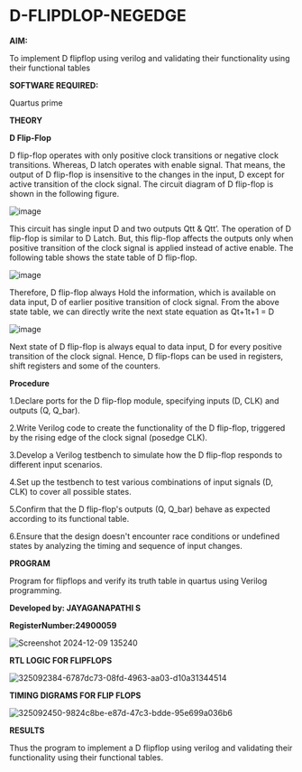 # D-FLIPDLOP-NEGEDGE

**AIM:**

To implement  D flipflop using verilog and validating their functionality using their functional tables

**SOFTWARE REQUIRED:**

Quartus prime

**THEORY**

**D Flip-Flop**

D flip-flop operates with only positive clock transitions or negative clock transitions. Whereas, D latch operates with enable signal. That means, the output of D flip-flop is insensitive to the changes in the input, D except for active transition of the clock signal. The circuit diagram of D flip-flop is shown in the following figure.

![image](https://github.com/naavaneetha/D-FLIPDLOP-NEGEDGE/assets/154305477/48c81fe8-bc3f-40e7-95e2-519fc155ad51)

This circuit has single input D and two outputs Qtt & Qtt’. The operation of D flip-flop is similar to D Latch. But, this flip-flop affects the outputs only when positive transition of the clock signal is applied instead of active enable. The following table shows the state table of D flip-flop.

![image](https://github.com/naavaneetha/D-FLIPDLOP-NEGEDGE/assets/154305477/e5f3fda7-68ec-4a3a-a0a4-cf6f9cc4ab55)

Therefore, D flip-flop always Hold the information, which is available on data input, D of earlier positive transition of clock signal. From the above state table, we can directly write the next state equation as Qt+1t+1 = D

![image](https://github.com/naavaneetha/D-FLIPDLOP-NEGEDGE/assets/154305477/8592c0d8-2917-4142-91b9-d6c30dd891d2)

Next state of D flip-flop is always equal to data input, D for every positive transition of the clock signal. Hence, D flip-flops can be used in registers, shift registers and some of the counters.

**Procedure**


1.Declare ports for the D flip-flop module, specifying inputs (D, CLK) and outputs (Q, Q_bar).


2.Write Verilog code to create the functionality of the D flip-flop, triggered by the rising edge of the clock signal (posedge CLK).


3.Develop a Verilog testbench to simulate how the D flip-flop responds to different input scenarios.


4.Set up the testbench to test various combinations of input signals (D, CLK) to cover all possible states.


5.Confirm that the D flip-flop's outputs (Q, Q_bar) behave as expected according to its functional table.


6.Ensure that the design doesn't encounter race conditions or undefined states by analyzing the timing and sequence of input changes.


**PROGRAM**

Program for flipflops and verify its truth table in quartus using Verilog programming. 


**Developed by: JAYAGANAPATHI S**


**RegisterNumber:24900059**


![Screenshot 2024-12-09 135240](https://github.com/user-attachments/assets/ce82dfc3-0fea-4f27-990e-4a0d12826feb)


**RTL LOGIC FOR FLIPFLOPS**


![325092384-6787dc73-08fd-4963-aa03-d10a31344514](https://github.com/user-attachments/assets/09bd269a-d5fd-40a9-bbad-4032eea902d0)


**TIMING DIGRAMS FOR FLIP FLOPS**


![325092450-9824c8be-e87d-47c3-bdde-95e699a036b6](https://github.com/user-attachments/assets/b9f27699-2244-432c-b637-1335ab238cca)


**RESULTS**


Thus the program to implement a D flipflop using verilog and validating their functionality using their functional tables.
